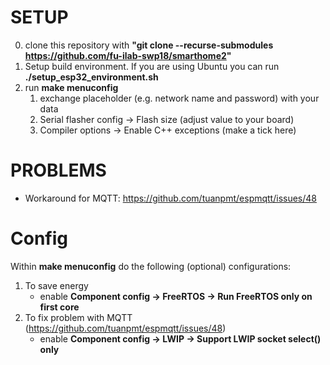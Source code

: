 # SETUP

0. clone this repository with **"git clone --recurse-submodules https://github.com/fu-ilab-swp18/smarthome2"**
1. Setup build environment. If you are using Ubuntu you can run **./setup_esp32_environment.sh**
2. run **make menuconfig**
    1. exchange placeholder (e.g. network name and password) with your data
    2. Serial flasher config -> Flash size (adjust value to your board)
    3. Compiler options -> Enable C++ exceptions (make a tick here)


# PROBLEMS
- Workaround for MQTT: https://github.com/tuanpmt/espmqtt/issues/48

# Config
Within **make menuconfig** do the following (optional) configurations:
1. To save energy
    - enable **Component config -> FreeRTOS -> Run FreeRTOS only on first core**
2. To fix problem with MQTT (https://github.com/tuanpmt/espmqtt/issues/48)
    - enable **Component config -> LWIP -> Support LWIP socket select() only**
